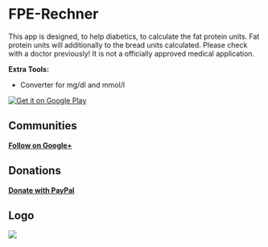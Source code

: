 # FPE-Rechner
This app is designed, to help diabetics, to calculate the fat protein units.
Fat protein units will additionally to the bread units calculated.
Please check with a doctor previously!
It is not a officially approved medical application.

<b>Extra Tools:</b>
* Converter for mg/dl and mmol/l

<a href="https://play.google.com/store/apps/details?id=de.crazyinfo.fpe_rechner"><img alt="Get it on Google Play" src="http://steverichey.github.io/google-play-badge-svg/img/en_get.svg" /></a>

## Communities
[**Follow on Google+**](https://plus.google.com/communities/117606893613804534090/)

## Donations
[**Donate with PayPal**](https://paypal.me/MathiasN)

## Logo
<img src="http://www.bilder-upload.eu/thumb/5ca473-1474374895.png" />
